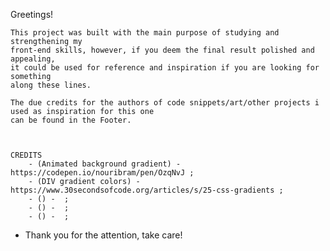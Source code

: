 Greetings!

    This project was built with the main purpose of studying and strengthening my 
    front-end skills, however, if you deem the final result polished and appealing, 
    it could be used for reference and inspiration if you are looking for something 
    along these lines.

    The due credits for the authors of code snippets/art/other projects i used as inspiration for this one
    can be found in the Footer.



    CREDITS
        - (Animated background gradient) - https://codepen.io/nouribram/pen/OzqNvJ ;
        - (DIV gradient colors) - https://www.30secondsofcode.org/articles/s/25-css-gradients ;
        - () -  ;
        - () -  ;
        - () -  ;


- Thank you for the attention, take care!
